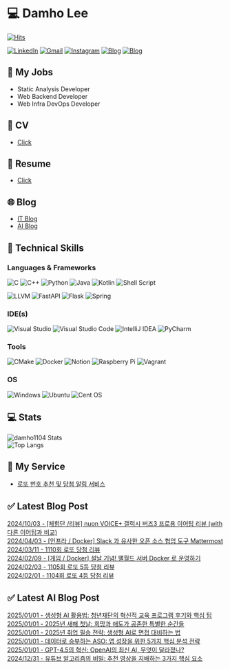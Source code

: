 
# 💻 Damho Lee

[![Hits](https://hits.seeyoufarm.com/api/count/incr/badge.svg?url=https%3A%2F%2Fgithub.com%2Fdamho1104&count_bg=%233D9CC8&title_bg=%23555555&icon=&icon_color=%23E7E7E7&title=hits&edge_flat=false)](https://hits.seeyoufarm.com)  

[![LinkedIn](https://img.shields.io/badge/Linkedin-%230077B5.svg?style=flat&logo=linkedin&logoColor=white)](https://www.linkedin.com/in/damho1104/)
[![Gmail](https://img.shields.io/badge/Gmail-D14836?style=flat&logo=gmail&logoColor=white)](mailto:damho1104@gmail.com)
[![Instagram](https://img.shields.io/badge/Instargram-%23E4405F.svg?style=flat&logo=Instagram&logoColor=white)](https://www.instagram.com/damho1104/)
[![Blog](https://img.shields.io/badge/Blog-%23000000.svg?style=flat&logo=Tistory&logoColor=white)](https://dmomo.co.kr/)
[![Blog](https://img.shields.io/badge/Blog-%23000000.svg?style=flat&logo=WordPress&logoColor=white)](https://blog.ai.dmomo.net/)

## 📃 My Jobs
- Static Analysis Developer
- Web Backend Developer
- Web Infra DevOps Developer

## 📰 CV
- [Click](https://resume.dmomo.net/damho.lee/resume)  

## 📘 Resume
- [Click](https://damho1104.notion.site/8af3191b9815406d95708d9a0cea5a9e)  

## 🌐 Blog
- [IT Blog](https://dmomo.co.kr/)
- [AI Blog](https://blog.ai.dmomo.net/)

## 💪 Technical Skills
### Languages & Frameworks
![C](https://img.shields.io/badge/c-%2300599C.svg?style=flat&logo=c&logoColor=white)
![C++](https://img.shields.io/badge/c++-%2300599C.svg?style=flat&logo=c%2B%2B&logoColor=white)
![Python](https://img.shields.io/badge/Python-3776AB.svg?&style=flat&logo=Python&logoColor=white)
![Java](https://img.shields.io/badge/java-%23ED8B00.svg?style=flat&logo=openjdk&logoColor=white)
![Kotlin](https://img.shields.io/badge/Kotlin-%237F52FF.svg?style=flat&logo=Kotlin&logoColor=white)
![Shell Script](https://img.shields.io/badge/Shell_script-%23121011.svg?style=flat&logo=gnu-bash&logoColor=white)  
  
![LLVM](https://img.shields.io/badge/LLVM/Clang-000B1D.svg?&style=flat&logo=LLVM&logoColor=white)
![FastAPI](https://img.shields.io/badge/FastAPI-005571?style=flat&logo=fastapi)
![Flask](https://img.shields.io/badge/Flask-%23000.svg?style=flat&logo=flask&logoColor=white)
![Spring](https://img.shields.io/badge/Springboot-%236DB33F.svg?style=flat&logo=spring&logoColor=white)
  
  
### IDE(s)
![Visual Studio](https://img.shields.io/badge/Visual%20Studio-5C2D91.svg?style=flat&logo=visual-studio&logoColor=white) 
![Visual Studio Code](https://img.shields.io/badge/Visual%20Studio%20Code-0078d7.svg?style=flat&logo=visual-studio-code&logoColor=white)
![IntelliJ IDEA](https://img.shields.io/badge/IntelliJIDEA-000000.svg?style=flat&logo=intellij-idea&logoColor=white) 
![PyCharm](https://img.shields.io/badge/PyCharm-143?style=flat&logo=pycharm&logoColor=black&color=black&labelColor=green) 


### Tools
![CMake](https://img.shields.io/badge/CMake-%23008FBA.svg?style=flat&logo=cmake&logoColor=white)
![Docker](https://img.shields.io/badge/docker-%230db7ed.svg?style=flat&logo=docker&logoColor=white)
![Notion](https://img.shields.io/badge/Notion-%23000000.svg?style=flat&logo=notion&logoColor=white)
![Raspberry Pi](https://img.shields.io/badge/-RaspberryPi-C51A4A?style=flat&logo=Raspberry-Pi)
![Vagrant](https://img.shields.io/badge/Vagrant-%231563FF.svg?style=flat&logo=vagrant&logoColor=white)


### OS
![Windows](https://img.shields.io/badge/Windows-0078D6?style=flat&logo=windows&logoColor=white)
![Ubuntu](https://img.shields.io/badge/Ubuntu-E95420?style=flat&logo=ubuntu&logoColor=white)
![Cent OS](https://img.shields.io/badge/Cent%20OS-002260?style=flat&logo=centos&logoColor=F0F0F0)


## :computer: Stats
![damho1104 Stats](https://github-readme-stats.vercel.app/api?username=damho1104&hide=issues&show_icons=true&theme=dark)  
![Top Langs](https://github-readme-stats.vercel.app/api/top-langs/?username=damho1104&layout=compact&theme=dark)


## 📣 My Service
- [로또 번호 추천 및 당첨 알림 서비스](https://lotto.dmomo.co.kr/)  


## ✅ Latest Blog Post

[2024/10/03 - [체험단 /리뷰] nuon VOICE+ 갤럭시 버즈3 프로용 이어팁 리뷰 (with 다른 이어팁과 비교)](https://dmomo.co.kr/52) <br/>
[2024/04/03 - [인프라 / Docker] Slack 과 유사한 오픈 소스 협업 도구 Mattermost](https://dmomo.co.kr/51) <br/>
[2024/03/11 - 1110회 로또 당첨 리뷰](https://dmomo.co.kr/50) <br/>
[2024/02/09 - [게임 / Docker] 설날 기념! 팰월드 서버 Docker 로 운영하기](https://dmomo.co.kr/49) <br/>
[2024/02/03 - 1105회 로또 5등 당첨 리뷰](https://dmomo.co.kr/48) <br/>
[2024/02/01 - 1104회 로또 4등 당첨 리뷰](https://dmomo.co.kr/47) <br/>

## ✅ Latest AI Blog Post
[2025/01/01 - 생성형 AI 활용법: 청년재단의 혁신적 교육 프로그램 후기와 핵심 팁](https://blog.ai.dmomo.net/2025/01/01/%ec%83%9d%ec%84%b1%ed%98%95-ai-%ed%99%9c%ec%9a%a9%eb%b2%95-%ec%b2%ad%eb%85%84%ec%9e%ac%eb%8b%a8%ec%9d%98-%ed%98%81%ec%8b%a0%ec%a0%81-%ea%b5%90%ec%9c%a1-%ed%94%84%eb%a1%9c%ea%b7%b8%eb%9e%a8-%ed%9b%84/) <br/>
[2025/01/01 - 2025년 새해 첫날: 희망과 애도가 공존한 특별한 순간들](https://blog.ai.dmomo.net/2025/01/01/2025%eb%85%84-%ec%83%88%ed%95%b4-%ec%b2%ab%eb%82%a0-%ed%9d%ac%eb%a7%9d%ea%b3%bc-%ec%95%a0%eb%8f%84%ea%b0%80-%ea%b3%b5%ec%a1%b4%ed%95%9c-%ed%8a%b9%eb%b3%84%ed%95%9c-%ec%88%9c%ea%b0%84%eb%93%a4/) <br/>
[2025/01/01 - 2025년 취업 필승 전략: 생성형 AI로 면접 대비하는 법](https://blog.ai.dmomo.net/2025/01/01/2025%eb%85%84-%ec%b7%a8%ec%97%85-%ed%95%84%ec%8a%b9-%ec%a0%84%eb%9e%b5-%ec%83%9d%ec%84%b1%ed%98%95-ai%eb%a1%9c-%eb%a9%b4%ec%a0%91-%eb%8c%80%eb%b9%84%ed%95%98%eb%8a%94-%eb%b2%95/) <br/>
[2025/01/01 - 데이터로 승부하는 ASO: 앱 성장을 위한 5가지 핵심 분석 전략](https://blog.ai.dmomo.net/2025/01/01/%eb%8d%b0%ec%9d%b4%ed%84%b0%eb%a1%9c-%ec%8a%b9%eb%b6%80%ed%95%98%eb%8a%94-aso-%ec%95%b1-%ec%84%b1%ec%9e%a5%ec%9d%84-%ec%9c%84%ed%95%9c-5%ea%b0%80%ec%a7%80-%ed%95%b5%ec%8b%ac-%eb%b6%84%ec%84%9d-2/) <br/>
[2025/01/01 - GPT-4.5의 혁신: OpenAI의 최신 AI, 무엇이 달라졌나?](https://blog.ai.dmomo.net/2025/01/01/gpt-4-5%ec%9d%98-%ed%98%81%ec%8b%a0-openai%ec%9d%98-%ec%b5%9c%ec%8b%a0-ai-%eb%ac%b4%ec%97%87%ec%9d%b4-%eb%8b%ac%eb%9d%bc%ec%a1%8c%eb%82%98-2/) <br/>
[2024/12/31 - 유튜브 알고리즘의 비밀: 추천 영상을 지배하는 3가지 핵심 요소](https://blog.ai.dmomo.net/2024/12/31/%ec%9c%a0%ed%8a%9c%eb%b8%8c-%ec%95%8c%ea%b3%a0%eb%a6%ac%ec%a6%98%ec%9d%98-%eb%b9%84%eb%b0%80-%ec%b6%94%ec%b2%9c-%ec%98%81%ec%83%81%ec%9d%84-%ec%a7%80%eb%b0%b0%ed%95%98%eb%8a%94-3%ea%b0%80%ec%a7%80/) <br/>
